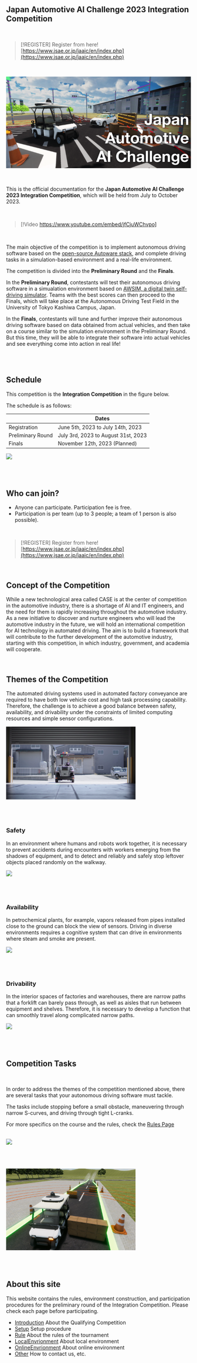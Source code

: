 ## Japan Automotive AI Challenge 2023 Integration Competition

<br>

> [!REGISTER]
> Register from here!
> [https://www.jsae.or.jp/jaaic/en/index.php](https://www.jsae.or.jp/jaaic/en/index.php)


<br>

![AIchallenge2023](../images/top/aichallenge2023.png)

<br>

This is the official documentation for the **Japan Automotive AI Challenge 2023 Integration Competition**, which will be held from July to October 2023.  

<br>

> [!Video https://www.youtube.com/embed/jfCjuWChvpo]

<br>

The main objective of the competition is to implement autonomous driving software based on the [open-source Autoware stack](https://github.com/autowarefoundation/autoware), and complete driving tasks in a simulation-based environment and a real-life environment.

The competition is divided into the **Preliminary Round** and the **Finals**. 

In the **Preliminary Round**, contestants will test their autonomous driving software in a simualation environment based on [AWSIM, a digital twin self-driving simulator](https://github.com/tier4/AWSIM). Teams with the best scores can then proceed to the Finals, which will take place at the Autonomous Driving Test Field in the University of Tokyo Kashiwa Campus, Japan.

In the **Finals**, contestants will tune and further improve their autonomous driving software based on data obtained from actual vehicles, and then take on a course similar to the simulation environment in the Preliminary Round. But this time, they will be able to integrate their software into actual vehicles and see everything come into action in real life!


<br><br>

## Schedule

This competition is the **Integration Competition** in the figure below.

The schedule is as follows:


|  | Dates |
| --- | --- |
| Registration | June 5th, 2023 to July 14th, 2023 |
| Preliminary Round | July 3rd, 2023 to August 31st, 2023 |
| Finals | November 12th, 2023 (Planned) |

<img src="../images/top/schedule_2023_en.png" >

<br><br>

## Who can join?

- Anyone can participate. Participation fee is free.
- Participation is per team (up to 3 people; a team of 1 person is also possible).

<br>

> [!REGISTER]
> Register from here!
> [https://www.jsae.or.jp/jaaic/en/index.php](https://www.jsae.or.jp/jaaic/en/index.php)

<br>

## Concept of the Competition

While a new technological area called CASE is at the center of competition in the automotive industry, there is a shortage of AI and IT engineers, and the need for them is rapidly increasing throughout the automotive industry.
As a new initiative to discover and nurture engineers who will lead the automotive industry in the future, we will hold an international competition for AI technology in automated driving.
The aim is to build a framework that will contribute to the further development of the automotive industry, starting with this competition, in which industry, government, and academia will cooperate.

<br>

## Themes of the Competition
The automated driving systems used in automated factory conveyance are required to have both low vehicle cost and high task processing capability. Therefore, the challenge is to achieve a good balance between safety, availability, and drivability under the constraints of limited computing resources and simple sensor configurations.

<img src="../images/top/challenge_thema.png" width="70%">

<br><br>

### Safety
In an environment where humans and robots work together, it is necessary to prevent accidents during encounters with workers emerging from the shadows of equipment, and to detect and reliably and safely stop leftover objects placed randomly on the walkway.  

<img src="../images/top/safety.png" width="70%">


<br><br>

### Availability
In petrochemical plants, for example, vapors released from pipes installed close to the ground can block the view of sensors. Driving in diverse environments requires a cognitive system that can drive in environments where steam and smoke are present.  

<img src="../images/top/availability.png" width="70%">

<br><br>

### Drivability
In the interior spaces of factories and warehouses, there are narrow paths that a forklift can barely pass through, as well as aisles that run between equipment and shelves. Therefore, it is necessary to develop a function that can smoothly travel along complicated narrow paths.  

<img src="../images/top/accomplish.png" width="70%">

<br><br>

## Competition Tasks

<br>

In order to address the themes of the competition mentioned above, there are several tasks that your autonomous driving software must tackle.

The tasks include stopping before a small obstacle, maneuvering through narrow S-curves, and driving through tight L-cranks.

For more specifics on the course and the rules, check the [Rules Page](./rule)

<br>

<img src="../images/rule/kadai1.png" width="70%"> 

<br><br>

<img src="../images/rule/kadai3.png" width="70%">

<br><br>

## About this site

This website contains the rules, environment construction, and participation procedures for the preliminary round of the Integration Competition.
Please check each page before participating.  

 * [Introduction](./intro) About the Qualifying Competition
 * [Setup](./setup) Setup procedure
 * [Rule](./rule) About the rules of the tournament
 * [LocalEnvrionment](./local) About local environment
 * [OnlineEnvrionment](./online) About online environment
 * [Other](./other) How to contact us, etc.